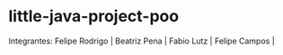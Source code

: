 # little-java-project-poo

Integrantes:
Felipe Rodrigo |
Beatriz Pena |
Fabio Lutz |
Felipe Campos |
